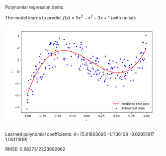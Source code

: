 Polynomial regression demo

The model learns to predict $f(x)=5x^3-x^2-3x+1$ (with noise):

![](output.png)

Learned polynomial coefficients: $\theta=$ [5.01803695 -1.1136108  -3.02951817  1.05111619]

RMSE: 0.6827312223892862
